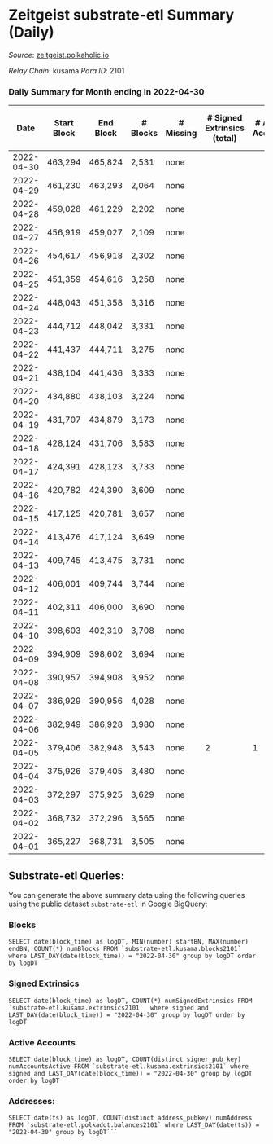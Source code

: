 # Zeitgeist substrate-etl Summary (Daily)

_Source_: [zeitgeist.polkaholic.io](https://zeitgeist.polkaholic.io)

*Relay Chain*: kusama
*Para ID*: 2101



### Daily Summary for Month ending in 2022-04-30


| Date | Start Block | End Block | # Blocks | # Missing | # Signed Extrinsics (total) | # Active Accounts | # Addresses with Balances | # Events | # Transfers | # XCM Transfers In | # XCM Transfers Out |
| ---- | ----------- | --------- | -------- | --------- | --------------------------- | ----------------- | ------------------------- | -------- | ----------- | ------------------ | ------------------- |
| 2022-04-30 | 463,294 | 465,824 | 2,531 | none  |  |  | 5 | 9,111 |   |   |   |
| 2022-04-29 | 461,230 | 463,293 | 2,064 | none  |  |  | 5 | 7,434 |   |   |   |
| 2022-04-28 | 459,028 | 461,229 | 2,202 | none  |  |  | 5 | 7,926 |   |   |   |
| 2022-04-27 | 456,919 | 459,027 | 2,109 | none  |  |  | 5 | 7,593 |   |   |   |
| 2022-04-26 | 454,617 | 456,918 | 2,302 | none  |  |  | 5 | 8,286 |   |   |   |
| 2022-04-25 | 451,359 | 454,616 | 3,258 | none  |  |  | 5 | 12,370 |   |   |   |
| 2022-04-24 | 448,043 | 451,358 | 3,316 | none  |  |  | 5 | 12,592 |   |   |   |
| 2022-04-23 | 444,712 | 448,042 | 3,331 | none  |  |  | 5 | 12,657 |   |   |   |
| 2022-04-22 | 441,437 | 444,711 | 3,275 | none  |  |  | 5 | 12,449 |   |   |   |
| 2022-04-21 | 438,104 | 441,436 | 3,333 | none  |  |  | 5 | 12,661 |   |   |   |
| 2022-04-20 | 434,880 | 438,103 | 3,224 | none  |  |  | 5 | 12,256 |   |   |   |
| 2022-04-19 | 431,707 | 434,879 | 3,173 | none  |  |  | 5 | 12,053 |   |   |   |
| 2022-04-18 | 428,124 | 431,706 | 3,583 | none  |  |  | 5 | 13,701 |   |   |   |
| 2022-04-17 | 424,391 | 428,123 | 3,733 | none  |  |  | 5 | 14,155 |   |   |   |
| 2022-04-16 | 420,782 | 424,390 | 3,609 | none  |  |  | 5 | 13,663 |   |   |   |
| 2022-04-15 | 417,125 | 420,781 | 3,657 | none  |  |  | 5 | 13,843 |   |   |   |
| 2022-04-14 | 413,476 | 417,124 | 3,649 | none  |  |  | 5 | 13,813 |   |   |   |
| 2022-04-13 | 409,745 | 413,475 | 3,731 | none  |  |  | 5 | 14,117 |   |   |   |
| 2022-04-12 | 406,001 | 409,744 | 3,744 | none  |  |  | 5 | 14,164 |   |   |   |
| 2022-04-11 | 402,311 | 406,000 | 3,690 | none  |  |  | 5 | 13,982 |   |   |   |
| 2022-04-10 | 398,603 | 402,310 | 3,708 | none  |  |  | 5 | 14,036 |   |   |   |
| 2022-04-09 | 394,909 | 398,602 | 3,694 | none  |  |  | 5 | 14,126 |   |   |   |
| 2022-04-08 | 390,957 | 394,908 | 3,952 | none  |  |  | 5 | 15,456 |   |   |   |
| 2022-04-07 | 386,929 | 390,956 | 4,028 | none  |  |  | 5 | 15,366 |   |   |   |
| 2022-04-06 | 382,949 | 386,928 | 3,980 | none  |  |  | 5 | 15,122 |   |   |   |
| 2022-04-05 | 379,406 | 382,948 | 3,543 | none  | 2 | 1 | 5 | 13,132 |   |   |   |
| 2022-04-04 | 375,926 | 379,405 | 3,480 | none  |  |  | 5 | 12,528 |   |   |   |
| 2022-04-03 | 372,297 | 375,925 | 3,629 | none  |  |  | 5 | 13,068 |   |   |   |
| 2022-04-02 | 368,732 | 372,296 | 3,565 | none  |  |  | 5 | 12,831 |   |   |   |
| 2022-04-01 | 365,227 | 368,731 | 3,505 | none  |  |  | 5 | 12,624 |   |   |   |

## Substrate-etl Queries:
You can generate the above summary data using the following queries using the public dataset `substrate-etl` in Google BigQuery:


### Blocks
```
SELECT date(block_time) as logDT, MIN(number) startBN, MAX(number) endBN, COUNT(*) numBlocks FROM `substrate-etl.kusama.blocks2101`  where LAST_DAY(date(block_time)) = "2022-04-30" group by logDT order by logDT
```


### Signed Extrinsics
```
SELECT date(block_time) as logDT, COUNT(*) numSignedExtrinsics FROM `substrate-etl.kusama.extrinsics2101`  where signed and LAST_DAY(date(block_time)) = "2022-04-30" group by logDT order by logDT
```


### Active Accounts
```
SELECT date(block_time) as logDT, COUNT(distinct signer_pub_key) numAccountsActive FROM `substrate-etl.kusama.extrinsics2101` where signed and LAST_DAY(date(block_time)) = "2022-04-30" group by logDT order by logDT
```


### Addresses:
```
SELECT date(ts) as logDT, COUNT(distinct address_pubkey) numAddress FROM `substrate-etl.polkadot.balances2101` where LAST_DAY(date(ts)) = "2022-04-30" group by logDT```

